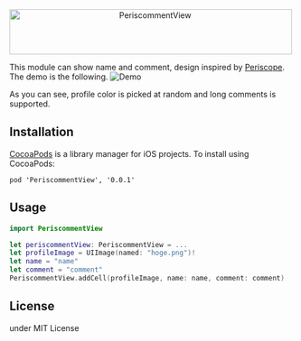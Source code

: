 <a align="center">
<img src="https://dl.dropboxusercontent.com/u/32240968/periscommentView.png" alt="PeriscommentView" width="500" height="80">
</p>

This module can show name and comment, design inspired by [Periscope](http://periscope.tv).
The demo is the following.
![Demo](https://dl.dropboxusercontent.com/u/32240968/periscommentViewDemo.gif)

As you can see, profile color is picked at random and long comments is supported.

## Installation
[CocoaPods](http://cocoapods.org) is a library manager for iOS projects. To install using CocoaPods:
```
pod 'PeriscommentView', '0.0.1'
```

## Usage
``` swift
import PeriscommentView

let periscommentView: PeriscommentView = ...
let profileImage = UIImage(named: "hoge.png")!
let name = "name"
let comment = "comment"
PeriscommentView.addCell(profileImage, name: name, comment: comment)
```

## License
under MIT License
